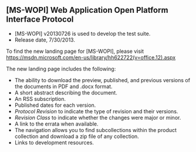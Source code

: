 ## [MS-WOPI] Web Application Open Platform Interface Protocol
- [MS-WOPI] v20130726 is used to develop the test suite.
- Release date, 7/30/2013.

To find the new landing page for [MS-WOPI], please visit https://msdn.microsoft.com/en-us/library/hh622722(v=office.12).aspx

The new landing page includes the following:
- The ability to download the preview, published, and previous versions of the documents in PDF and .docx format.
- A short abstract describing the document.
- An RSS subscription.
- Published dates for each version.
- *Protocol Revision* to indicate the type of revision and their versions.
- *Revision Class* to indicate whether the changes were major or minor.
- A link to the errata when available.
- The navigation allows you to find subcollections within the product collection and download a zip file of any collection.
- Links to development resources.